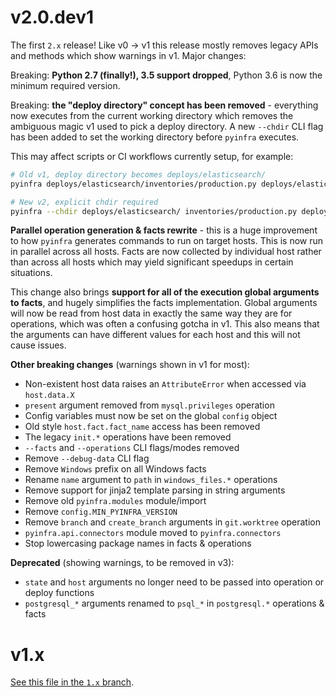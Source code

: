 # v2.0.dev1

The first `2.x` release! Like v0 -> v1 this release mostly removes legacy APIs and methods which show warnings in v1. Major changes:

Breaking: **Python 2.7 (finally!), 3.5 support dropped**, Python 3.6 is now the minimum required version.

Breaking: **the "deploy directory" concept has been removed** - everything now executes from the current working directory which removes the ambiguous magic v1 used to pick a deploy directory. A new `--chdir` CLI flag has been added to set the working directory before `pyinfra` executes.

This may affect scripts or CI workflows currently setup, for example:

```sh
# Old v1, deploy directory becomes deploys/elasticsearch/
pyinfra deploys/elasticsearch/inventories/production.py deploys/elasticsearch/deploy.py

# New v2, explicit chdir required
pyinfra --chdir deploys/elasticsearch/ inventories/production.py deploy.py
```

**Parallel operation generation & facts rewrite** - this is a huge improvement to how `pyinfra` generates commands to run on target hosts. This is now run in parallel across all hosts. Facts are now collected by individual host rather than across all hosts which may yield significant speedups in certain situations.

This change also brings **support for all of the execution global arguments to facts**, and hugely simplifies the facts implementation. Global arguments will now be read from host data in exactly the same way they are for operations, which was often a confusing gotcha in v1. This also means that the arguments can have different values for each host and this will not cause issues.

**Other breaking changes** (warnings shown in v1 for most):

+ Non-existent host data raises an `AttributeError` when accessed via `host.data.X`
+ `present` argument removed from `mysql.privileges` operation
+ Config variables must now be set on the global `config` object
+ Old style `host.fact.fact_name` access has been removed
+ The legacy `init.*` operations have been removed
+ `--facts` and `--operations` CLI flags/modes removed
+ Remove `--debug-data` CLI flag
+ Remove `Windows` prefix on all Windows facts
+ Rename `name` argument to `path` in `windows_files.*` operations
+ Remove support for jinja2 template parsing in string arguments
+ Remove old `pyinfra.modules` module/import
+ Remove `config.MIN_PYINFRA_VERSION`
+ Remove `branch` and `create_branch` arguments in `git.worktree` operation
+ `pyinfra.api.connectors` module moved to `pyinfra.connectors`
+ Stop lowercasing package names in facts & operations

**Deprecated** (showing warnings, to be removed in v3):

+ `state` and `host` arguments no longer need to be passed into operation or deploy functions
+ `postgresql_*` arguments renamed to `psql_*` in `postgresql.*` operations & facts

# v1.x

[See this file in the `1.x` branch](https://github.com/Fizzadar/pyinfra/blob/1.x/CHANGELOG.md).

